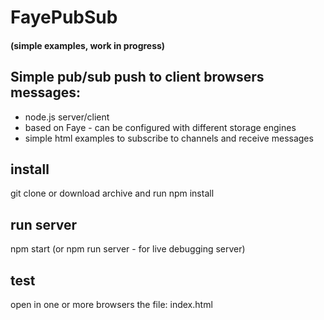 # FayePubSub


#### (simple examples, work in progress)


## Simple pub/sub push to client browsers messages:
 - node.js server/client
 - based on Faye - can be configured with different storage engines
 - simple html examples to subscribe to channels and receive messages

## install
git clone or download archive and run npm install

## run server
npm start (or npm run server - for live debugging server)

## test
open in one or more browsers the file: index.html
